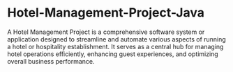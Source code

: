 # Hotel-Management-Project-Java
A Hotel Management Project is a comprehensive software system or application designed to streamline and automate various aspects of running a hotel or hospitality establishment. It serves as a central hub for managing hotel operations efficiently, enhancing guest experiences, and optimizing overall business performance.
